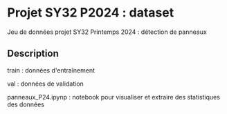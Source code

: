 # Projet SY32 P2024 : dataset

Jeu de données projet SY32 Printemps 2024 : détection de panneaux

## Description

train : données d'entraînement

val : données de validation

panneaux_P24.ipynp : notebook pour visualiser et extraire des statistiques des données

